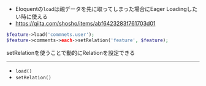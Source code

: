- Eloquentの`load`は親データを先に取ってしまった場合にEager Loadingしたい時に使える
- https://qiita.com/shosho/items/abf6423283f761703d01

```php
$feature->load('commnets.user');
$feature->comments->each->setRelation('feature', $feature);
```

setRelationを使うことで動的にRelationを設定できる

---

- `load()`
- `setRelation()`
